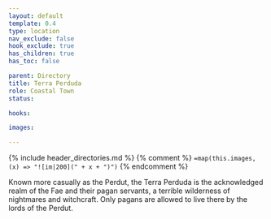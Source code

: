 ```yaml
---
layout: default
template: 0.4
type: location
nav_exclude: false
hook_exclude: true
has_children: true
has_toc: false

parent: Directory
title: Terra Perduda
role: Coastal Town
status: 

hooks:

images:

---
```


{% include header_directories.md %}
{% comment %}
`=map(this.images, (x) => "![im|200](" + x + ")")`
{% endcomment %}

Known more casually as the Perdut, the Terra
Perduda is the acknowledged realm of the Fae and their
pagan servants, a terrible wilderness of nightmares and
witchcraft. Only pagans are allowed to live there by the
lords of the Perdut.